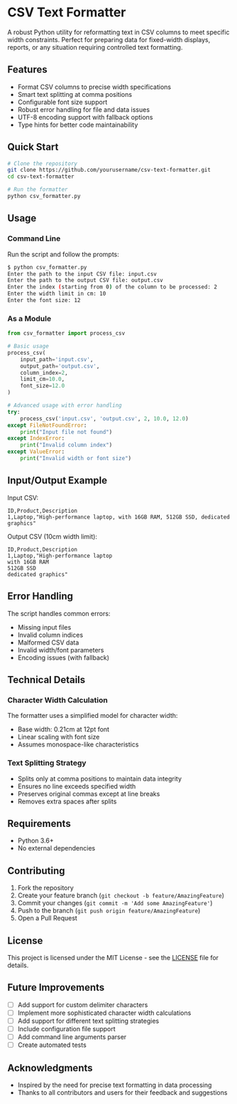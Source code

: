 # CSV Text Formatter

A robust Python utility for reformatting text in CSV columns to meet specific width constraints. Perfect for preparing data for fixed-width displays, reports, or any situation requiring controlled text formatting.

## Features

- Format CSV columns to precise width specifications
- Smart text splitting at comma positions
- Configurable font size support
- Robust error handling for file and data issues
- UTF-8 encoding support with fallback options
- Type hints for better code maintainability

## Quick Start

```bash
# Clone the repository
git clone https://github.com/yourusername/csv-text-formatter.git
cd csv-text-formatter

# Run the formatter
python csv_formatter.py
```

## Usage

### Command Line

Run the script and follow the prompts:

```bash
$ python csv_formatter.py
Enter the path to the input CSV file: input.csv
Enter the path to the output CSV file: output.csv
Enter the index (starting from 0) of the column to be processed: 2
Enter the width limit in cm: 10
Enter the font size: 12
```

### As a Module

```python
from csv_formatter import process_csv

# Basic usage
process_csv(
    input_path='input.csv',
    output_path='output.csv',
    column_index=2,
    limit_cm=10.0,
    font_size=12.0
)

# Advanced usage with error handling
try:
    process_csv('input.csv', 'output.csv', 2, 10.0, 12.0)
except FileNotFoundError:
    print("Input file not found")
except IndexError:
    print("Invalid column index")
except ValueError:
    print("Invalid width or font size")
```

## Input/Output Example

Input CSV:
```csv
ID,Product,Description
1,Laptop,"High-performance laptop, with 16GB RAM, 512GB SSD, dedicated graphics"
```

Output CSV (10cm width limit):
```csv
ID,Product,Description
1,Laptop,"High-performance laptop
with 16GB RAM
512GB SSD
dedicated graphics"
```

## Error Handling

The script handles common errors:
- Missing input files
- Invalid column indices
- Malformed CSV data
- Invalid width/font parameters
- Encoding issues (with fallback)

## Technical Details

### Character Width Calculation

The formatter uses a simplified model for character width:
- Base width: 0.21cm at 12pt font
- Linear scaling with font size
- Assumes monospace-like characteristics

### Text Splitting Strategy

- Splits only at comma positions to maintain data integrity
- Ensures no line exceeds specified width
- Preserves original commas except at line breaks
- Removes extra spaces after splits

## Requirements

- Python 3.6+
- No external dependencies

## Contributing

1. Fork the repository
2. Create your feature branch (`git checkout -b feature/AmazingFeature`)
3. Commit your changes (`git commit -m 'Add some AmazingFeature'`)
4. Push to the branch (`git push origin feature/AmazingFeature`)
5. Open a Pull Request

## License

This project is licensed under the MIT License - see the [LICENSE](LICENSE) file for details.

## Future Improvements

- [ ] Add support for custom delimiter characters
- [ ] Implement more sophisticated character width calculations
- [ ] Add support for different text splitting strategies
- [ ] Include configuration file support
- [ ] Add command line arguments parser
- [ ] Create automated tests

## Acknowledgments

- Inspired by the need for precise text formatting in data processing
- Thanks to all contributors and users for their feedback and suggestions
